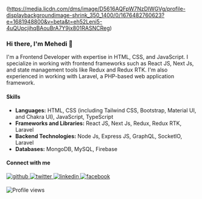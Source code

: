 (https://media.licdn.com/dms/image/D5616AQFpW7NzDIWGVg/profile-displaybackgroundimage-shrink_350_1400/0/1676482760623?e=1681948800&v=beta&t=eh52Leni5-4uQUpcjihqBAouBrA7Y9jx801RASNCReg)


### Hi there, I'm Mehedi 👋


I'm a Frontend Developer with expertise in HTML, CSS, and JavaScript. I specialize in working with frontend frameworks such as React JS, Next Js, and state management tools like Redux and Redux RTK. I'm also experienced in working with Laravel, a PHP-based web application framework.

#### Skills
  - **Languages:** HTML, CSS (including Tailwind CSS, Bootstrap, Material UI, and Chakra UI), JavaScript, TypeScript
  - **Frameworks and Libraries:** React JS, Next Js, Redux, Redux RTK, Laravel
  - **Backend Technologies:** Node Js, Express JS, GraphQL, SocketIO, Laravel
  - **Databases:** MongoDB, MySQL, Firebase
 
#### Connect with me  
<div align="left">
<a href="https://github.com/rishavanand" target="_blank">
<img src=https://img.shields.io/badge/github-%2324292e.svg?&style=for-the-badge&logo=github&logoColor=white alt=github style="margin-bottom: 5px;" />
</a>
<a href="https://twitter.com/iamrishavanand" target="_blank">
<img src=https://img.shields.io/badge/twitter-%2300acee.svg?&style=for-the-badge&logo=twitter&logoColor=white alt=twitter style="margin-bottom: 5px;" />
</a>
<a href="https://linkedin.com/in/rishavanand" target="_blank">
<img src=https://img.shields.io/badge/linkedin-%231E77B5.svg?&style=for-the-badge&logo=linkedin&logoColor=white alt=linkedin style="margin-bottom: 5px;" />
</a>
<a href="https://www.facebook.com/iamrishavanand" target="_blank">
<img src=https://img.shields.io/badge/facebook-%232E87FB.svg?&style=for-the-badge&logo=facebook&logoColor=white alt=facebook style="margin-bottom: 5px;" />
</a>   
</div> 

<!--
Here are some ideas to get you started:

- 🔭 I’m currently working on ...
- 🌱 I’m currently learning ...
- 👯 I’m looking to collaborate on ...
- 🤔 I’m looking for help with ...
- 💬 Ask me about ...
- 📫 How to reach me: ...
- 😄 Pronouns: ...
- ⚡ Fun fact: ...


[![Top Langs](https://github-readme-stats.vercel.app/api/top-langs/?username=mehedihasanhr)](https://github.com/anuraghazra/github-readme-stats)

![GitHub stats](https://github-readme-stats.vercel.app/api?username=mehedihasanhr&show_icons=true)   -->

![Profile views](https://gpvc.arturio.dev/mehedihasanhr)  
